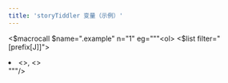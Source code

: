 ```yaml
---
title: 'storyTiddler 变量（示例）'
---
```


<$macrocall $name=".example" n="1"
eg="""<ol>
<$list filter="[prefix[J]]">
<li><<currentTiddler>>, <<storyTiddler>></li>
</$list>
</ol>"""/>
